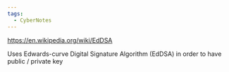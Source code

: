```yaml
---
tags:
  - CyberNotes
---
```

https://en.wikipedia.org/wiki/EdDSA

Uses Edwards-curve Digital Signature Algorithm (EdDSA) in order to have public / private key